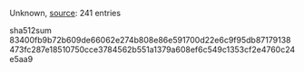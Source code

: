 Unknown, [source](https://dxvkcachehost.codepotatoes.de): 241 entries

sha512sum 83400fb9b72b609de66062e274b808e86e591700d22e6c9f95db87179138473fc287e18510750cce3784562b551a1379a608ef6c549c1353cf2e4760c24e5aa9
